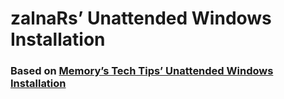 # zalnaRs’ Unattended Windows Installation

### Based on [Memory’s Tech Tips’ Unattended Windows Installation](https://github.com/memstechtips/UnattendedWinstall)
